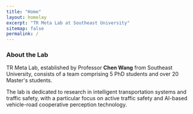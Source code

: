 ```yaml
---
title: "Home"
layout: homelay
excerpt: "TR Meta Lab at Southeast University"
sitemap: false
permalink: /
---
```


### About the Lab

TR Meta Lab, established by Professor **Chen Wang** from Southeast University, consists of a team comprising 5 PhD students and over 20 Master's students. 

The lab is dedicated to research in intelligent transportation systems and traffic safety, with a particular focus on active traffic safety and AI-based vehicle-road cooperative perception technology.

